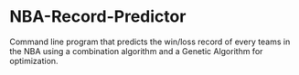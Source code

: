# NBA-Record-Predictor

Command line program that predicts the win/loss record of every teams in the NBA using a combination algorithm and a Genetic Algorithm for optimization.
